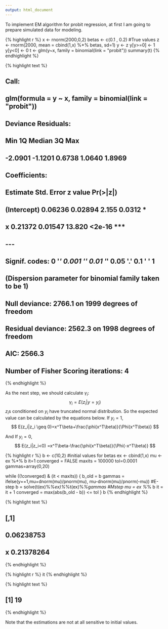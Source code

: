 ```yaml
---
output: html_document
---
```


To implement EM algorithm for probit regression, at first I am going to prepare simulated data for modeling.

{% highlight r %}
x <- rnorm(2000,0,2)
betas <- c(0.1 , 0.2) #True values
z <- rnorm(2000, mean = cbind(1,x) %*% betas, sd=1)
y <- z
y[y>=0] <- 1
y[y<0] <- 0
t <- glm(y~x, family = binomial(link = "probit"))
summary(t)
{% endhighlight %}



{% highlight text %}
## 
## Call:
## glm(formula = y ~ x, family = binomial(link = "probit"))
## 
## Deviance Residuals: 
##     Min       1Q   Median       3Q      Max  
## -2.0901  -1.1201   0.6738   1.0640   1.8969  
## 
## Coefficients:
##             Estimate Std. Error z value Pr(>|z|)    
## (Intercept)  0.06236    0.02894   2.155   0.0312 *  
## x            0.21372    0.01547  13.820   <2e-16 ***
## ---
## Signif. codes:  0 '***' 0.001 '**' 0.01 '*' 0.05 '.' 0.1 ' ' 1
## 
## (Dispersion parameter for binomial family taken to be 1)
## 
##     Null deviance: 2766.1  on 1999  degrees of freedom
## Residual deviance: 2562.3  on 1998  degrees of freedom
## AIC: 2566.3
## 
## Number of Fisher Scoring iterations: 4
{% endhighlight %}

As the next step, we should calculate $\gamma_i$:
$$
\gamma_i=E(z_i|y=y_i)
$$
$z_i$s conditioned on $y_i$ have truncated normal distribution. So the expected value can be calculated by the equations below. If $y_i=1$,
$$
E(z_i|z_i \geq 0)=x^T\beta+\frac{\phi(x^T\beta)}{\Phi(x^T\beta)}
$$

And If $y_i=0$,
$$
E(z_i|z_i<0) =x^T\beta-\frac{\phi(x^T\beta)}{\Phi(-x^T\beta)}
$$


{% highlight r %}
b <- c(10,2) #initial values for betas
ex <- cbind(1,x)
mu <- ex %*% b
it=1
converged = FALSE
maxits = 100000
tol=0.0001
gammas=array(0,20)

while ((!converged) & (it < maxits)) {
  b_old = b
  gammas = ifelse(y==1,mu+dnorm(mu)/pnorm(mu), mu-dnorm(mu)/pnorm(-mu)) #E-step
  b = solve(t(ex)%*%ex)%*%t(ex)%*%gammas   #Mstep
  mu = ex %*% b
  it = it + 1
  converged = max(abs(b_old - b)) <= tol
}
b
{% endhighlight %}



{% highlight text %}
##         [,1]
##   0.06238753
## x 0.21378264
{% endhighlight %}



{% highlight r %}
it
{% endhighlight %}



{% highlight text %}
## [1] 19
{% endhighlight %}

Note that the estimations are not at all sensitive to initial values.
